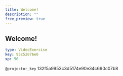 ```yaml
---
title: Welcome!
description: ""
free_preview: true
---
```


## Welcome!

```yaml
type: VideoExercise
key: 95c52076e0
xp: 50
```

`@projector_key`
132f5a9953c3d5174e90e34c690c07b8
